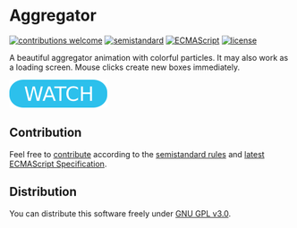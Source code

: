 # Aggregator

[![contributions welcome](https://img.shields.io/badge/contributions-welcome-brightgreen.svg)](https://github.com/berkerol/aggregator/issues)
[![semistandard](https://img.shields.io/badge/code%20style-semistandard-brightgreen.svg)](https://github.com/Flet/semistandard)
[![ECMAScript](https://img.shields.io/badge/ECMAScript-latest-brightgreen.svg)](https://www.ecma-international.org/ecma-262)
[![license](https://img.shields.io/badge/license-GNU%20GPL%20v3.0-blue.svg)](https://github.com/berkerol/aggregator/blob/master/LICENSE)

A beautiful aggregator animation with colorful particles. It may also work as a loading screen. Mouse clicks create new boxes immediately.

[![button](watch.png)](https://berkerol.github.io/aggregator/aggregator.html)

## Contribution

Feel free to [contribute](https://github.com/berkerol/aggregator/issues) according to the [semistandard rules](https://github.com/Flet/semistandard) and [latest ECMAScript Specification](https://www.ecma-international.org/ecma-262).

## Distribution

You can distribute this software freely under [GNU GPL v3.0](https://github.com/berkerol/aggregator/blob/master/LICENSE).
